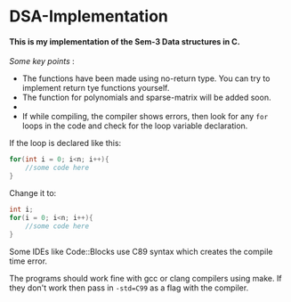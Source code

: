 # DSA-Implementation
#### This is my implementation of the Sem-3 Data structures in C.
_Some key points_ :  
* The functions have been made using no-return type. You can try to implement return tye functions yourself.
* The function for polynomials and sparse-matrix will be added soon.
* 
* If while compiling, the compiler shows errors, then look for any `for` loops in the code and check for the loop variable declaration.

If the loop is declared like this:
```c
for(int i = 0; i<n; i++){
    //some code here
}
```
Change it to:
```c
int i;
for(i = 0; i<n; i++){
    //some code here
}
```
Some IDEs like Code::Blocks use C89 syntax which creates the compile time error.

The programs should work fine with gcc or clang compilers using make. If they don't work then pass in `-std=C99` as a flag with the compiler.

